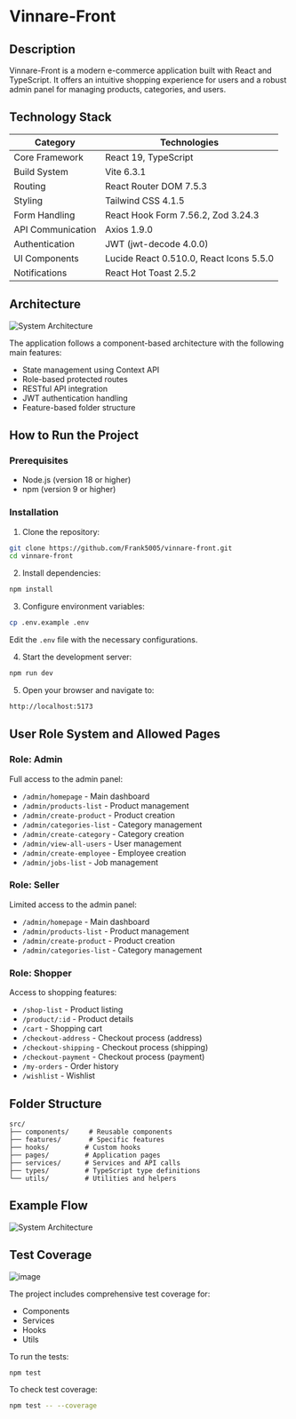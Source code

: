 # Vinnare-Front

## Description
Vinnare-Front is a modern e-commerce application built with React and TypeScript. It offers an intuitive shopping experience for users and a robust admin panel for managing products, categories, and users.

## Technology Stack
| Category | Technologies |
|-----------|-------------|
| Core Framework | React 19, TypeScript |
| Build System | Vite 6.3.1 |
| Routing | React Router DOM 7.5.3 |
| Styling | Tailwind CSS 4.1.5 |
| Form Handling | React Hook Form 7.56.2, Zod 3.24.3 |
| API Communication | Axios 1.9.0 |
| Authentication | JWT (jwt-decode 4.0.0) |
| UI Components | Lucide React 0.510.0, React Icons 5.5.0 |
| Notifications | React Hot Toast 2.5.2 |

## Architecture
![System Architecture](https://github.com/user-attachments/assets/d65126ae-27eb-41a2-8c43-98c951a14f44)


The application follows a component-based architecture with the following main features:
- State management using Context API
- Role-based protected routes
- RESTful API integration
- JWT authentication handling
- Feature-based folder structure

## How to Run the Project

### Prerequisites
- Node.js (version 18 or higher)
- npm (version 9 or higher)

### Installation
1. Clone the repository:
```bash
git clone https://github.com/Frank5005/vinnare-front.git
cd vinnare-front
```

2. Install dependencies:
```bash
npm install
```

3. Configure environment variables:
```bash
cp .env.example .env
```
Edit the `.env` file with the necessary configurations.

4. Start the development server:
```bash
npm run dev
```

5. Open your browser and navigate to:
```bash
http://localhost:5173
```

## User Role System and Allowed Pages

### Role: Admin
Full access to the admin panel:
- `/admin/homepage` - Main dashboard
- `/admin/products-list` - Product management
- `/admin/create-product` - Product creation
- `/admin/categories-list` - Category management
- `/admin/create-category` - Category creation
- `/admin/view-all-users` - User management
- `/admin/create-employee` - Employee creation
- `/admin/jobs-list` - Job management

### Role: Seller
Limited access to the admin panel:
- `/admin/homepage` - Main dashboard
- `/admin/products-list` - Product management
- `/admin/create-product` - Product creation
- `/admin/categories-list` - Category management

### Role: Shopper
Access to shopping features:
- `/shop-list` - Product listing
- `/product/:id` - Product details
- `/cart` - Shopping cart
- `/checkout-address` - Checkout process (address)
- `/checkout-shipping` - Checkout process (shipping)
- `/checkout-payment` - Checkout process (payment)
- `/my-orders` - Order history
- `/wishlist` - Wishlist

## Folder Structure
```
src/
├── components/     # Reusable components
├── features/       # Specific features
├── hooks/         # Custom hooks
├── pages/         # Application pages
├── services/      # Services and API calls
├── types/         # TypeScript type definitions
└── utils/         # Utilities and helpers
```

## Example Flow
![System Architecture](https://github.com/user-attachments/assets/295b2330-aebf-402a-ac8c-4633b675b3f2)


## Test Coverage
![image](https://github.com/user-attachments/assets/277b5ef2-37d0-40eb-934b-d515627aa89c)

The project includes comprehensive test coverage for:
- Components
- Services
- Hooks
- Utils

To run the tests:
```bash
npm test
```

To check test coverage:
```bash
npm test -- --coverage
```
